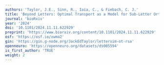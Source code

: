 ```yaml
---
authors: 'Taylor, J.E., Sinn, R., Iaia, C., & Fiebach, C. J.'
title: 'Beyond Letters: Optimal Transport as a Model for Sub-Letter Orthographic Processing.'
journal: 'bioRxiv'
year: '2024'
doi: '10.1101/2024.11.11.622929'
preprint: 'https://www.biorxiv.org/content/10.1101/2024.11.11.622929'
osf: 'https://osf.io/xwma2'
gin: 'https://gin.g-node.org/JackEdTaylor/lettersim-ot-rsa'
openneuro: 'https://openneuro.org/datasets/ds005594'
is_first_author: 'TRUE'
weight: 2
---
```

